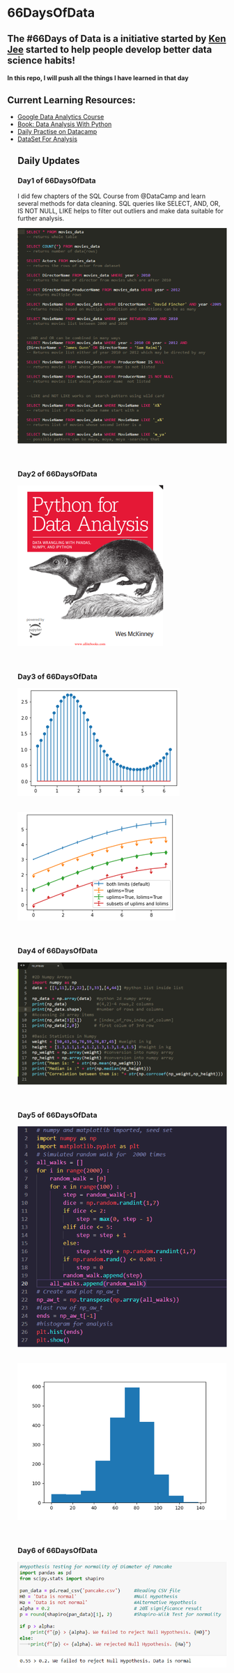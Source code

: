# 66DaysOfData
## The #66Days of Data is a initiative started by <a href = "https://github.com/PlayingNumbers">Ken Jee</a> started to help people develop better data science habits! 

#### In this repo, I will push all the things I have learned in that day
## Current Learning Resources:
<ul>
  <li>
    <a href = "https://www.coursera.org/specializations/google-data-analytics">Google Data Analytics Course</a>
  </li>
   <li>
    <a href = "https://www.amazon.com/Python-Data-Analysis-Wrangling-IPython/dp/1491957662/ref=sr_1_3?dchild=1&keywords=Data+Analysis&qid=1602718388&sr=8-3">Book: Data Analysis With Python</a>
  </li>
   <li>
    <a href = "https://learn.datacamp.com/practice">Daily Practise on Datacamp</a>
  </li>
   <li>
    <a href = "https://www.kaggle.com/datasets">DataSet For Analysis</a>
  </li>
  
  ## Daily Updates
  ### <b>Day1 of 66DaysOfData</b><br>
  <p>I did few chapters of the SQL Course from @DataCamp
and learn several methods for data cleaning. SQL queries like SELECT, AND, OR, IS NOT NULL, LIKE helps to filter out outliers and make data suitable for further analysis.</p>
  <img src = "./Day1/day1.png"/><br><br><br>
  
  ### <b>Day2 of 66DaysOfData</b><br>
  <img src = "./Day2/Day2.png"/><br><br><br>
  
  ### <b>Day3 of 66DaysOfData</b><br>
  <img src = "./Day3/fig1.png"/><br><br><br>
  <img src = "./Day3/fig2.png"/><br><br><br>
  
  ### <b>Day4 of 66DaysOfData</b><br>
  <img src = "./Day4/day4.png"><br><br><br>
  
  ### <b>Day5 of 66DaysOfData</b><br>
  <img src = "./Day5/day5b.png"><br><br><br>
  <img src = "./Day5/day5a.png"><br><br><br>
  
  ### <b>Day6 of 66DaysOfData</b><br>
  <img src = "./Day6/day6.png"><br><br><br>
  
  
  
